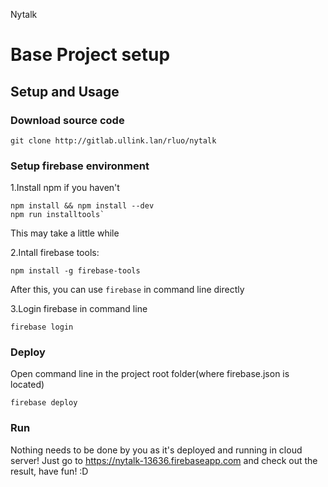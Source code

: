 Nytalk

# Base Project setup

## Setup and Usage
### Download source code
```
git clone http://gitlab.ullink.lan/rluo/nytalk
```

### Setup firebase environment
1.Install npm if you haven't
```
npm install && npm install --dev
npm run installtools`
```
This may take a little while

2.Intall firebase tools: 
```
npm install -g firebase-tools
```
After this, you can use `firebase` in command line directly

3.Login firebase in command line
```
firebase login
```

### Deploy
Open command line in the project root folder(where firebase.json is located)
```
firebase deploy
```

### Run
Nothing needs to be done by you as it's deployed and running in cloud server! Just go to https://nytalk-13636.firebaseapp.com and check out the result, have fun! :D